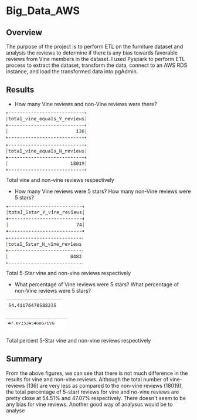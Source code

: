 # Big_Data_AWS

## **Overview**
The purpose of the project is to perform ETL on the furniture dataset and analysis the reviews to determine if there is any bias towards favorable reviews from Vine members in the dataset. I used Pyspark to perform ETL process to extract the dataset, transform the data, connect to an AWS RDS instance, and load the transformed data into pgAdmin. 

## **Results**

* How many Vine reviews and non-Vine reviews were there?

![total_vine_reviews](./total_vine_reviews.png)

![total_non_vine_reviews](./total_non_vine_reviews.png)

Total vine and non-vine reviews respectively


* How many Vine reviews were 5 stars? How many non-Vine reviews were 5 stars?

![total_5star_vine_reviews](./total_5star_vine_reviews.png)

![total_5star_non_vine_reviews](./total_5star_non_vine_reviews.png)

Total 5-Star vine and non-vine reviews respectively


* What percentage of Vine reviews were 5 stars? What percentage of non-Vine reviews were 5 stars?

![total_percent_5star_vine_reviews](./total_percent_5star_vine_reviews.png)

![total_percent_5star_percent_non_vine_reviews](./total_percent_5star_non_vine_reviews.png)

Total percent 5-Star vine and non-vine reviews respectively


## **Summary**
From the above figures, we can see that there is not much difference in the results for vine and non-vine reviews. Although the total number of vine-reviews (136) are very less as compared to the non-vine reviews (18019), the total percentage of 5-start reviews for vine and no-vine reviews are pretty close at 54.51% and 47.07% respectively. There doesn't seem to be any bias for vine reviews.
Another good way of analysus would be to analyse 
